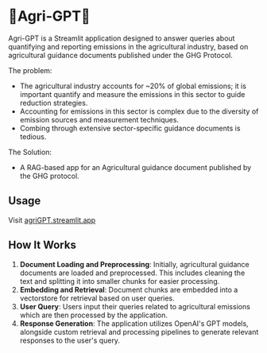 # 🌳Agri-GPT🌳

Agri-GPT is a Streamlit application designed to answer queries about quantifying and reporting emissions in the agricultural industry, based on agricultural guidance documents published under the GHG Protocol.

The problem: 
* The agricultural industry accounts for ~20% of global emissions; it is important quantify and measure the emissions in this sector to guide reduction strategies.
* Accounting for emissions in this sector is complex due to the diversity of emission sources and measurement techniques.
* Combing through extensive sector-specific guidance documents is tedious.

The Solution: 
* A RAG-based app for an Agricultural guidance document published by the GHG protocol.

## Usage

Visit [agriGPT.streamlit.app](agriGPT.streamlit.app)

## How It Works

1. **Document Loading and Preprocessing**: Initially, agricultural guidance documents are loaded and preprocessed. This includes cleaning the text and splitting it into smaller chunks for easier processing.
2. **Embedding and Retrieval**: Document chunks are embedded into a vectorstore for retrieval based on user queries.
3. **User Query**: Users input their queries related to agricultural emissions which are then processed by the application.
4. **Response Generation**: The application utilizes OpenAI's GPT models, alongside custom retrieval and processing pipelines to generate relevant responses to the user's query.


